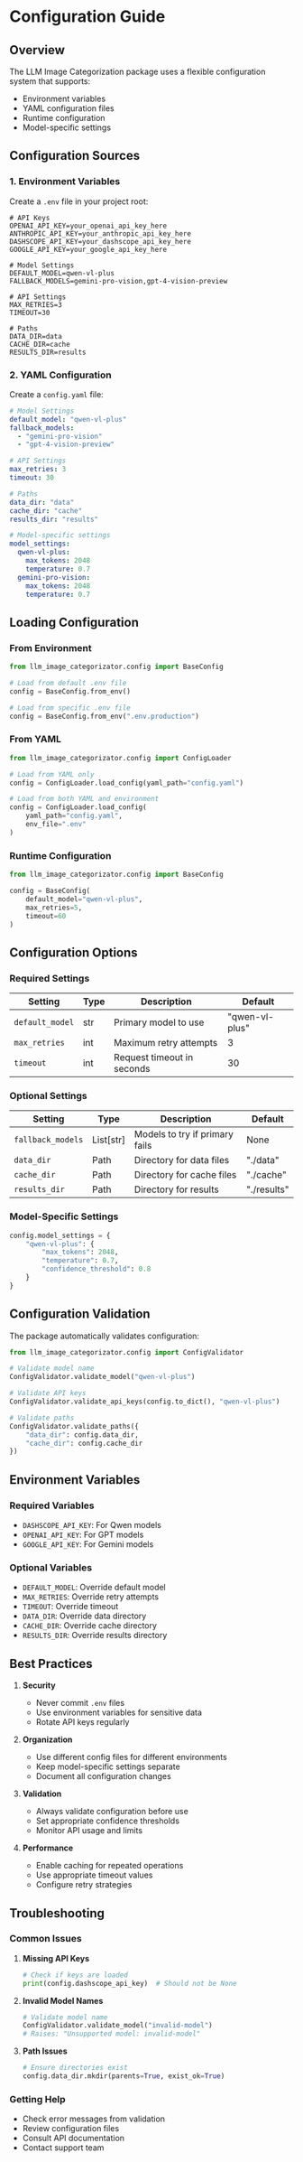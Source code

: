 # Configuration Guide

## Overview

The LLM Image Categorization package uses a flexible configuration system that supports:
- Environment variables
- YAML configuration files
- Runtime configuration
- Model-specific settings

## Configuration Sources

### 1. Environment Variables

Create a `.env` file in your project root:

```env
# API Keys
OPENAI_API_KEY=your_openai_api_key_here
ANTHROPIC_API_KEY=your_anthropic_api_key_here
DASHSCOPE_API_KEY=your_dashscope_api_key_here
GOOGLE_API_KEY=your_google_api_key_here

# Model Settings
DEFAULT_MODEL=qwen-vl-plus
FALLBACK_MODELS=gemini-pro-vision,gpt-4-vision-preview

# API Settings
MAX_RETRIES=3
TIMEOUT=30

# Paths
DATA_DIR=data
CACHE_DIR=cache
RESULTS_DIR=results
```

### 2. YAML Configuration

Create a `config.yaml` file:

```yaml
# Model Settings
default_model: "qwen-vl-plus"
fallback_models:
  - "gemini-pro-vision"
  - "gpt-4-vision-preview"

# API Settings
max_retries: 3
timeout: 30

# Paths
data_dir: "data"
cache_dir: "cache"
results_dir: "results"

# Model-specific settings
model_settings:
  qwen-vl-plus:
    max_tokens: 2048
    temperature: 0.7
  gemini-pro-vision:
    max_tokens: 2048
    temperature: 0.7
```

## Loading Configuration

### From Environment

```python
from llm_image_categorizator.config import BaseConfig

# Load from default .env file
config = BaseConfig.from_env()

# Load from specific .env file
config = BaseConfig.from_env(".env.production")
```

### From YAML

```python
from llm_image_categorizator.config import ConfigLoader

# Load from YAML only
config = ConfigLoader.load_config(yaml_path="config.yaml")

# Load from both YAML and environment
config = ConfigLoader.load_config(
    yaml_path="config.yaml",
    env_file=".env"
)
```

### Runtime Configuration

```python
from llm_image_categorizator.config import BaseConfig

config = BaseConfig(
    default_model="qwen-vl-plus",
    max_retries=5,
    timeout=60
)
```

## Configuration Options

### Required Settings

| Setting | Type | Description | Default |
|---------|------|-------------|---------|
| `default_model` | str | Primary model to use | "qwen-vl-plus" |
| `max_retries` | int | Maximum retry attempts | 3 |
| `timeout` | int | Request timeout in seconds | 30 |

### Optional Settings

| Setting | Type | Description | Default |
|---------|------|-------------|---------|
| `fallback_models` | List[str] | Models to try if primary fails | None |
| `data_dir` | Path | Directory for data files | "./data" |
| `cache_dir` | Path | Directory for cache files | "./cache" |
| `results_dir` | Path | Directory for results | "./results" |

### Model-Specific Settings

```python
config.model_settings = {
    "qwen-vl-plus": {
        "max_tokens": 2048,
        "temperature": 0.7,
        "confidence_threshold": 0.8
    }
}
```

## Configuration Validation

The package automatically validates configuration:

```python
from llm_image_categorizator.config import ConfigValidator

# Validate model name
ConfigValidator.validate_model("qwen-vl-plus")

# Validate API keys
ConfigValidator.validate_api_keys(config.to_dict(), "qwen-vl-plus")

# Validate paths
ConfigValidator.validate_paths({
    "data_dir": config.data_dir,
    "cache_dir": config.cache_dir
})
```

## Environment Variables

### Required Variables

- `DASHSCOPE_API_KEY`: For Qwen models
- `OPENAI_API_KEY`: For GPT models
- `GOOGLE_API_KEY`: For Gemini models

### Optional Variables

- `DEFAULT_MODEL`: Override default model
- `MAX_RETRIES`: Override retry attempts
- `TIMEOUT`: Override timeout
- `DATA_DIR`: Override data directory
- `CACHE_DIR`: Override cache directory
- `RESULTS_DIR`: Override results directory

## Best Practices

1. **Security**
   - Never commit `.env` files
   - Use environment variables for sensitive data
   - Rotate API keys regularly

2. **Organization**
   - Use different config files for different environments
   - Keep model-specific settings separate
   - Document all configuration changes

3. **Validation**
   - Always validate configuration before use
   - Set appropriate confidence thresholds
   - Monitor API usage and limits

4. **Performance**
   - Enable caching for repeated operations
   - Use appropriate timeout values
   - Configure retry strategies

## Troubleshooting

### Common Issues

1. **Missing API Keys**
   ```python
   # Check if keys are loaded
   print(config.dashscope_api_key)  # Should not be None
   ```

2. **Invalid Model Names**
   ```python
   # Validate model name
   ConfigValidator.validate_model("invalid-model")
   # Raises: "Unsupported model: invalid-model"
   ```

3. **Path Issues**
   ```python
   # Ensure directories exist
   config.data_dir.mkdir(parents=True, exist_ok=True)
   ```

### Getting Help

- Check error messages from validation
- Review configuration files
- Consult API documentation
- Contact support team 